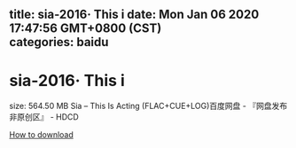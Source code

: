 
title: sia-2016· This i
date: Mon Jan 06 2020 17:47:56 GMT+0800 (CST)    
categories: baidu
---

# sia-2016· This i
size: 564.50 MB
 Sia – This Is Acting (FLAC+CUE+LOG)百度网盘 - 『网盘发布非原创区』 - HDCD
 

[How to download](https://bpcam.bemobtrk.com/go/2ceec3aa-1ca2-46d6-b9ff-aaa5c184517c?jno=1314)